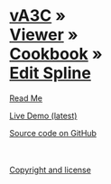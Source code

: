 [vA3C](../../../index.html ) &raquo;<br>[Viewer]( ../../readme-reader.html ) &raquo;<br>[Cookbook]( ../index.html ) &raquo;<br>[Edit Spline]( ./index.html )
===

<p id=rm >
	<a href=JavaScript:displayPage("#readme.md#rm"); >Read Me</a>
</p>

<i class="fa fa-external-link"></i> [Live Demo (latest)]( http://va3c.github.io/viewer/cookbook/edit-spline/latest/index.html ) 


<i class="fa fa-github"></i> [Source code on GitHub]( https://github.com/va3c/viewer/tree/gh-pages/cookbook/edit-spline/ )  
<br>
<br>

<i class="fa fa-copy"></i> [Copyright and license]( https://github.com/va3c/va3c.github.io/blob/master/LICENSE )